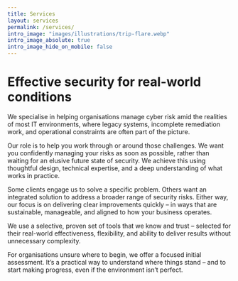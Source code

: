 ```yaml
---
title: Services
layout: services
permalink: /services/
intro_image: "images/illustrations/trip-flare.webp"
intro_image_absolute: true
intro_image_hide_on_mobile: false
---
```


# Effective security for real-world conditions

We specialise in helping organisations manage cyber risk amid the realities of most IT environments, where legacy systems, incomplete remediation work, and operational constraints are often part of the picture.

Our role is to help you work through or around those challenges. We want you confidently managing your risks as soon as possible, rather than waiting for an elusive future state of security. We achieve this using thoughtful design, technical expertise, and a deep understanding of what works in practice.

Some clients engage us to solve a specific problem. Others want an integrated solution to address a broader range of security risks. Either way, our focus is on delivering clear improvements quickly – in ways that are sustainable, manageable, and aligned to how your business operates.

We use a selective, proven set of tools that we know and trust – selected for their real-world effectiveness, flexibility, and ability to deliver results without unnecessary complexity.

For organisations unsure where to begin, we offer a focused initial assessment. It’s a practical way to understand where things stand – and to start making progress, even if the environment isn’t perfect.
